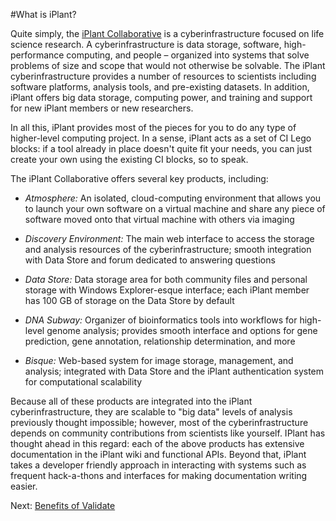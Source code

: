 #What is iPlant?

Quite simply, the [iPlant Collaborative](http://www.iplantcollaborative.org/) is a cyberinfrastructure focused on life science research. A cyberinfrastructure is data storage, software, high-performance computing, and people 
– organized into systems that solve problems of size and scope that would not otherwise be solvable. The iPlant cyberinfrastructure provides a number of resources to scientists
including software platforms, analysis tools, and pre-existing datasets. In addition, iPlant offers big data storage, computing power, and training and support for new iPlant members or new researchers.

In all this, iPlant provides most of the pieces for you to do any type of higher-level computing project. 
In a sense, iPlant acts as a set of CI Lego blocks: if a tool already in place doesn't quite fit your needs, you can just create your own
using the existing CI blocks, so to speak. 

The iPlant Collaborative offers several key products, including:
* *Atmosphere:* An isolated, cloud-computing environment that allows you to launch your own software on a virtual machine
and share any piece of software moved onto that virtual machine with others via imaging

* *Discovery Environment:*  The main web interface to access the storage and analysis resources of the cyberinfrastructure; smooth integration with Data Store and 
forum dedicated to answering questions

* *Data Store:* Data storage area for both community files and personal storage with Windows Explorer-esque interface; each iPlant member has 100 GB of storage on the Data Store by default

* *DNA Subway:* Organizer of bioinformatics tools into workflows for high-level genome analysis; provides smooth interface and options for gene prediction, gene annotation, 
relationship determination, and more

* *Bisque:* Web-based system for image storage, management, and analysis; integrated with Data Store and the iPlant authentication system for computational scalability

Because all of these products are integrated into the iPlant cyberinfrastructure, they are scalable to "big data" levels of analysis previously thought impossible; however, most of the
cyberinfrastructure depends on community contributions from scientists like yourself. IPlant has thought ahead in this regard: each of the above products has extensive documentation in the iPlant wiki
and functional APIs. Beyond that, iPlant takes a developer friendly approach in interacting with systems such as frequent hack-a-thons and interfaces for making documentation writing easier.

Next: [Benefits of Validate](ValidateBenefits.md)
